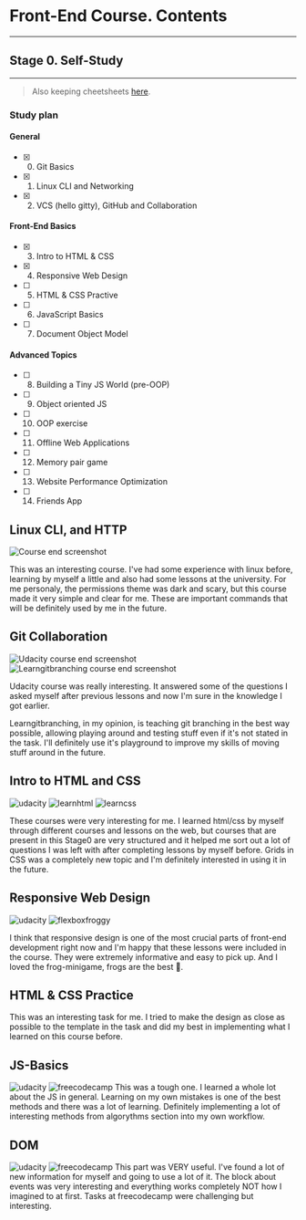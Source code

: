 # Front-End Course. Contents
---

## Stage 0. Self-Study
---
> Also keeping cheetsheets [here](https://github.com/yaripey/some-knowledge).

### Study plan

#### General

- [x] 0. Git Basics
- [x] 1. Linux CLI and Networking
- [x] 2. VCS (hello gitty), GitHub and Collaboration

#### Front-End Basics

- [x] 3. Intro to HTML & CSS
- [x] 4. Responsive Web Design
- [ ] 5. HTML & CSS Practive
- [ ] 6. JavaScript Basics
- [ ] 7. Document Object Model

#### Advanced Topics
- [ ] 8. Building a Tiny JS World (pre-OOP)
- [ ] 9. Object oriented JS
- [ ] 10. OOP exercise
- [ ] 11. Offline Web Applications
- [ ] 12. Memory pair game
- [ ] 13. Website Performance Optimization
- [ ] 14. Friends App


## Linux CLI, and HTTP
![Course end screenshot](task_linux_cli/screen.png)

This was an interesting course. I've had some experience with linux before, learning by myself a little and also had some lessons at the university. For me personaly, the permissions theme was dark and scary, but this course made it very simple and clear for me. These are important commands that will be definitely used by me in the future.

## Git Collaboration
![Udacity course end screenshot](task_git_collaboration/udacity.png)
![Learngitbranching course end screenshot](task_git_collaboration/learngitbranching.png)

Udacity course was really interesting. It answered some of the questions I asked myself after previous lessons and now I'm sure in the knowledge I got earlier.

Learngitbranching, in my opinion, is teaching git branching in the best way possible, allowing playing around and testing stuff even if it's not stated in the task. I'll definitely use it's playground to improve my skills of moving stuff around in the future.

## Intro to HTML and CSS
![udacity](task_html_css_intro/udacity.png)
![learnhtml](task_html_css_intro/learnhtml.png)
![learncss](task_html_css_intro/learncss.png)

These courses were very interesting for me. I learned html/css by myself through different courses and lessons on the web, but courses that are present in this Stage0 are very structured and it helped me sort out a lot of questions I was left with after completing lessons by myself before. Grids in CSS was a completely new topic and I'm definitely interested in using it in the future.

## Responsive Web Design
![udacity](task_responsive_web_design/udacity.png)
![flexboxfroggy](task_responsive_web_design/flexboxfroggy.png)

I think that responsive design is one of the most crucial parts of front-end development right now and I'm happy that these lessons were included in the course. They were extremely informative and easy to pick up. And I loved the frog-minigame, frogs are the best :frog:.

## HTML & CSS Practice
This was an interesting task for me. I tried to make the design as close as possible to the template in the task and did my best in implementing what I learned on this course before.

## JS-Basics
![udacity](task_js_basics/udacity.png)
![freecodecamp](task_js_basics/freecodecamp.png)
This was a tough one. I learned a whole lot about the JS in general. Learning on my own mistakes is one of the best methods and there was a lot of learning. Definitely implementing a lot of interesting methods from algorythms section into my own workflow.

## DOM
![udacity](task_js_dom/udacity.png)
![freecodecamp](task_js_dom/freecodecamp.png)
This part was VERY useful. I've found a lot of new information for myself and going to use a lot of it. The block about events was very interesting and everything works completely NOT how I imagined to at first. Tasks at freecodecamp were challenging but interesting.
